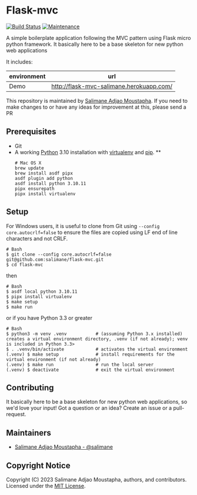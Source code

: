 # Flask-mvc

[![Build Status](https://github.com/salimane/flask-mvc/actions/workflows/master.yml/badge.svg)](https://github.com/salimane/flask-mvc/actions)
[![Maintenance](https://img.shields.io/maintenance/yes/2023.svg)](https://github.com/salimane/flask-mvc/commits/master)


A simple boilerplate application following the MVC pattern using Flask micro python framework.
It basically here to be a base skeleton for new python web applications

It includes:

| environment | url |
| --- | --- |
| Demo | http://flask-mvc-salimane.herokuapp.com/ |

This repository is maintained by [Salimane Adjao Moustapha](https://github.com/salimane).
If you need to make changes to or have any ideas for improvement at this, please send a PR

## Prerequisites

* Git
* A working [Python](https://www.python.org/) 3.10 installation with [virtualenv](https://virtualenv.pypa.io/en/stable/) and [pip](https://pypi.python.org/pypi/pip).
    ** 
    ```shell
    # Mac OS X
    brew update
    brew install asdf pipx
    asdf plugin add python
    asdf install python 3.10.11
    pipx ensurepath
    pipx install virtualenv
    ```

## Setup

For Windows users, it is useful to clone from Git using `--config core.autocrlf=false` to ensure the files are copied using LF end of line characters and not CRLF.

```shell
# Bash
$ git clone --config core.autocrlf=false git@github.com:salimane/flask-mvc.git
$ cd flask-mvc
```

then

```shell
# Bash
$ asdf local python 3.10.11
$ pipx install virtualenv
$ make setup
$ make run
```

or if you have Python 3.3 or greater

```shell
# Bash
$ python3 -m venv .venv           # (assuming Python 3.x installed) creates a virtual environment directory, .venv (if not already); venv is included in Python 3.3>
$ . .venv/bin/activate            # activates the virtual environment
(.venv) $ make setup              # install requirements for the virtual environment (if not already)
(.venv) $ make run                # run the local server
(.venv) $ deactivate              # exit the virtual environment
```

## Contributing

It basically here to be a base skeleton for new python web applications, so we'd love your input! Got a question or an idea? Create an issue or a pull-request.

## Maintainers

* [Salimane Adjao Moustapha - @salimane](https://github.com/salimane)

## Copyright Notice

Copyright (C) 2023 Salimane Adjao Moustapha, authors, and contributors. Licensed under the [MIT License](/LICENSE).
